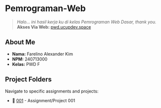 # Pemrograman-Web
> *Halo... ini hasil kerja ku di kelas Pemrograman Web Dasar, thank you.*
> **Akses Via Web:** [pwd.ucupdev.space](http://pwd.ucupdev.space)

## About Me

- **Nama:** Farelino Alexander Kim
- **NPM:** 240713000  
- **Kelas:** PWD F

## Project Folders

Navigate to specific assignments and projects:

- 📁 [001](./001/) - Assignment/Project 001

<!-- AI_MAINTENANCE_PROMPT: When new numbered folders (like 002, 003, etc.) are added to this repository, automatically update this "Project Folders" section by adding new entries following the same format: "📁 [folder_name](./folder_name/) - Assignment/Project [folder_name]". Scan the repository structure and maintain this list to reflect all numbered project folders. -->

